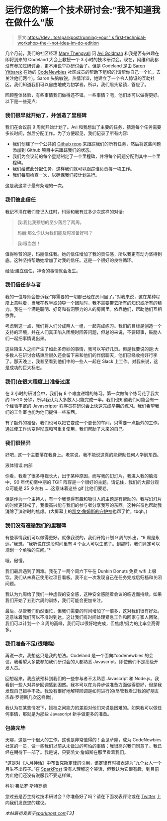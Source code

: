 # 运行您的第一个技术研讨会:“我不知道我在做什么”版

> 原文:[https://dev . to/sparkpost/running-your ' s first-technical-workshop-the-I-not-idea-im-do-edition](https://dev.to/sparkpost/running-your-first-technical-workshop-the-i-have-no-idea-what-im-doing-edition)

几个月前，我们的社区经理 [Mary Thengvall](https://twitter.com/mary_grace) 问 [Avi Goldman](https://twitter.com/avrahamgoldman) 和我是否有兴趣在即将到来的 Codeland 大会上教授一个 3 小时的技术研讨会。现在，阿维和我都没有参加过研讨会，更不用说举办研讨会了。但是 Codeland 是由 [Saron Yitbarek](https://twitter.com/saronyitbarek) 在她的 [CodeNewbies](https://twitter.com/CodeNewbies) 社区成员的帮助下组织的(请帮你自己一个忙，去关注他们两个)。Saron 头脑敏锐，热情洋溢，她建立了一个令人惊讶的互助社区。我们知道我们可以自由地成为初学者。所以，我们眉头紧锁，答应了。

回顾整体体验，有些事情我们做得还不错。一些事情？呃，他们本可以做得更好。以下是一些亮点:

### 我们很早就开始了，并创造了里程碑

我们在会议前 9 周就开始计划了。Avi 和我想出了主要的任务，猜测每个任务需要多长时间，然后分配工作。为了方便起见，我们记录了所有内容:

*   我们创建了一个公共的 [Github repo](https://github.com/SparkPost/codeland) 来跟踪我们的所有任务，然后将这些问题添加到 Github 项目中来跟踪我们的状态。
*   我们为会议前的每个星期制定了一个里程碑，并将每个问题分配到其中一个里程碑。
*   我们给彼此分配任务，这样我们就可以跟踪谁负责每一项工作。
*   我们每周检查一次，以确保我们按计划进行。

这是我这辈子最有条理的一次。

### 我们彼此信任

我记不清在我们登记入住时，玛丽和我有过多少次这样的对话:

> 我:我比我预想的至少落后了两周。
> 
> 玛丽:那么你认为我们能及时准备好吗？
> 
> 我:哦当然！

值得称赞的是，玛丽信任我。她的信任增加了我的责任感，所以我更有动力坚持到底。这种坚持帮助她增加了对我的信任。这是一个很好的良性循环。

经验:建立信任，神奇的事情就会发生。

### 我们信任参与者

我的一位导师会告诉我:“你需要的一切都已经在房间里了。”对我来说，这在某种程度上意味着，当我在教学或领导一个团队时，我不需要带去所有的知识或所有的精力。我在一个满是聪明、好奇和有洞察力的人的房间里。依靠他们，帮助他们互相依靠。

考虑到这一点，我们将人们分成两人一组，一起完成练习。我们的目标是创造一个支持的环境，并在人们真正陷入困境时回答问题，但总的来说，不要碍事，鼓励人们一起把事情说出来。

这些陌生人之间产生了如此多奇妙的事情，我可以写好几页。但是我要说的是:大多数人在研讨会结束后很久还会留下来和他们的伴侣聊天，他们已经收拾好行李了。那天晚上，我甚至看到他们中的一些人一起在 Slack 上工作。对我来说，这是成功的巨大标志。

### 我们(在很大程度上)准备过度

在 3 小时的研讨会中，我们有 8 个难度递增的练习。第一次做每个练习花了我大约 15-20 分钟，所以我认为大多数人只能完成一半。我们也知道我们可能会有一个经验丰富的 Javascripter 程序员在研讨会上快速完成早期的练习。我们希望我们的工作室也能为他们提供一些东西。

有了额外的准备，我们也可以把它变成一个更长的车间，只需要一点额外的工作。通过使工作坊变得彻底和可重复使用，我们帮助了未来的自己。

### 我们很怪异

好吧…这一个主要落在我身上。老实说，我不能说这真的能帮助任何人学到东西。

液体错误:内部

你看，我看了很多电视长大，出于某种原因，而写我的幻灯片，我进入我的脑海中，90 年代初至中期的 TGIF 阵容是一个很好的主题。请记住，我们的大部分观众可能是 25 岁左右……这意味着这些 gif 比他们要老。

但是作为一个主持人，有一个我觉得有趣和吸引人的主题是有帮助的。我写幻灯片的时候更轻松了，我很高兴能与我们的参与者分享我写的东西。这种兴奋也帮助我消除了演讲时的焦虑。(大屏幕上的[凯文·詹姆斯的守护神](https://twitter.com/colestrode/status/868171852354637824)也帮了忙，tbqh。)

### 我们没有遵循我们的里程碑

有些事情我们可以做得更好。就像我说的，我们开始计划 9 周的外出。“9 周是永远，”我想。“我听说在这段时间里有 4 个女人可以生孩子。到那时，我们肯定可以规划一个单独的车间。”*

哦，傲慢。

我们最后遇到了困难。我花了一两个周六下午在 Dunkin Donuts 免费 wifi 上啜饮。我们从未真正使用过项目看板。我不止一次发现自己在任务完成后归档和关闭问题。

我认为九周给了我们一种虚假的安全感，这种安全感随着会议的临近而持续。如果我们开始了五到六周的训练，我们可能会更加专注。

最后，尽管我们仍然很忙，但我们需要的时间增加了一倍多，这对我们很有好处。这意味着我们可以不准时到达。这让我们有时间处理紧急工作和回家与家人团聚。我们可以计划一个 3 周的高峰，我们可以很好地完成，但焦虑/努力的比率会高得多。

### 我们准备不足(很糟糕)

再说一次，我想这只是我的想法。Codeland 是一个面向#codenewbies 的会议，我希望大多数参加我们研讨会的人都熟悉 Javascript，即使他们不是高级开发人员。

回想起来，我应该预料到我们的一些参与者不太熟悉 Javascript 和 Node.js。我看到一些人对异步回调感到困惑。我本可以在为异步做准备方面做得更好，但是我发现自己措手不及。我没有很好地解释回调是如何进行的(尽管我看过我的好朋友杰森·罗德斯几次这样做)。

我认为在某些情况下，搭档之间能力的差距对他们来说是困难的。如果我可以做任何事情，那就是为那些 Javascript 新手做更多的准备。

### 包装完毕

天哪，这是一个很大的工作。这也是非常值得的！会见萨隆，成为 CodeNewbies 社区的一员，做一些我们以前从未做过的可怕的事情；我很高兴我们同意了。我已经在期待下一部了。我是说，只要凯文·詹姆斯在那里看着我们。

*这是对《人月神话》中布鲁克斯定律的引用，该定律有时被表述为“九个女人一个月生不出孩子。”在 [SparkPost](https://www.sparkpost.com/) 没有人理解这个笑话，但我认为它很有趣，到目前为止他们还没有说服我不要这样做。

科尔·弗法罗·斯特罗德

您过去是否主持过技术研讨会？你准备好了吗？请在下面发表评论或在 [Twitter](http://twitter.com/sparkpost) 上向我们发送您的建议。

*本帖最初发表于[sparkpost.com](https://www.sparkpost.com/blog/running-technical-workshop/)T3】*